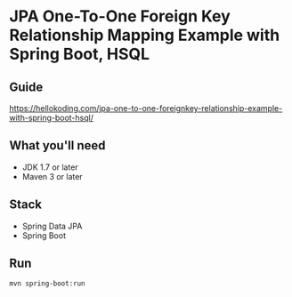# JPA One-To-One Foreign Key Relationship Mapping Example with Spring Boot, HSQL

## Guide
https://hellokoding.com/jpa-one-to-one-foreignkey-relationship-example-with-spring-boot-hsql/

## What you'll need
- JDK 1.7 or later
- Maven 3 or later

## Stack
- Spring Data JPA
- Spring Boot

## Run
`mvn spring-boot:run`

